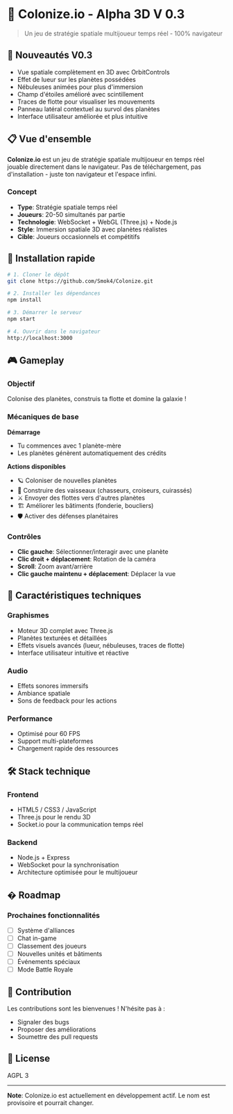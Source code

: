 # 🌌 Colonize.io - Alpha 3D V 0.3

> Un jeu de stratégie spatiale multijoueur temps réel - 100% navigateur

## 🌟 Nouveautés V0.3
- Vue spatiale complètement en 3D avec OrbitControls
- Effet de lueur sur les planètes possédées
- Nébuleuses animées pour plus d'immersion
- Champ d'étoiles amélioré avec scintillement
- Traces de flotte pour visualiser les mouvements
- Panneau latéral contextuel au survol des planètes
- Interface utilisateur améliorée et plus intuitive

## 📋 Vue d'ensemble

**Colonize.io** est un jeu de stratégie spatiale multijoueur en temps réel jouable directement dans le navigateur. Pas de téléchargement, pas d'installation - juste ton navigateur et l'espace infini.

### Concept

- **Type**: Stratégie spatiale temps réel
- **Joueurs**: 20-50 simultanés par partie
- **Technologie**: WebSocket + WebGL (Three.js) + Node.js
- **Style**: Immersion spatiale 3D avec planètes réalistes
- **Cible**: Joueurs occasionnels et compétitifs

## 🚀 Installation rapide

```bash
# 1. Cloner le dépôt
git clone https://github.com/Smok4/Colonize.git

# 2. Installer les dépendances
npm install

# 3. Démarrer le serveur
npm start

# 4. Ouvrir dans le navigateur
http://localhost:3000
```

## 🎮 Gameplay

### Objectif
Colonise des planètes, construis ta flotte et domine la galaxie !

### Mécaniques de base

**Démarrage**
- Tu commences avec 1 planète-mère
- Les planètes génèrent automatiquement des crédits

**Actions disponibles**
- 🪐 Coloniser de nouvelles planètes
- 🚀 Construire des vaisseaux (chasseurs, croiseurs, cuirassés)
- ⚔️ Envoyer des flottes vers d'autres planètes
- 🏗️ Améliorer les bâtiments (fonderie, boucliers)
- 🛡️ Activer des défenses planétaires

### Contrôles
- **Clic gauche**: Sélectionner/interagir avec une planète
- **Clic droit + déplacement**: Rotation de la caméra
- **Scroll**: Zoom avant/arrière
- **Clic gauche maintenu + déplacement**: Déplacer la vue

## 🎨 Caractéristiques techniques

### Graphismes
- Moteur 3D complet avec Three.js
- Planètes texturées et détaillées
- Effets visuels avancés (lueur, nébuleuses, traces de flotte)
- Interface utilisateur intuitive et réactive

### Audio
- Effets sonores immersifs
- Ambiance spatiale
- Sons de feedback pour les actions

### Performance
- Optimisé pour 60 FPS
- Support multi-plateformes
- Chargement rapide des ressources

## 🛠️ Stack technique

### Frontend
- HTML5 / CSS3 / JavaScript
- Three.js pour le rendu 3D
- Socket.io pour la communication temps réel

### Backend
- Node.js + Express
- WebSocket pour la synchronisation
- Architecture optimisée pour le multijoueur

## �️ Roadmap

### Prochaines fonctionnalités
- [ ] Système d'alliances
- [ ] Chat in-game
- [ ] Classement des joueurs
- [ ] Nouvelles unités et bâtiments
- [ ] Événements spéciaux
- [ ] Mode Battle Royale

## 🤝 Contribution

Les contributions sont les bienvenues ! N'hésite pas à :
- Signaler des bugs
- Proposer des améliorations
- Soumettre des pull requests

## 📝 License

AGPL 3

---

**Note**: Colonize.io est actuellement en développement actif. Le nom est provisoire et pourrait changer.